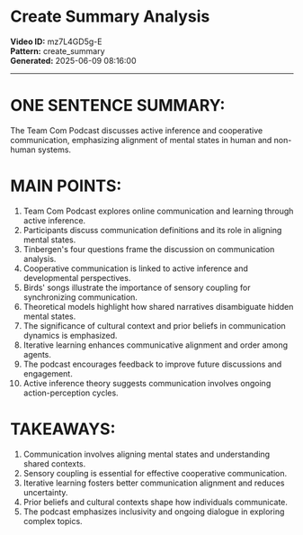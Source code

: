 # Create Summary Analysis

**Video ID:** mz7L4GD5g-E  
**Pattern:** create_summary  
**Generated:** 2025-06-09 08:16:00  

---

# ONE SENTENCE SUMMARY:
The Team Com Podcast discusses active inference and cooperative communication, emphasizing alignment of mental states in human and non-human systems.

# MAIN POINTS:
1. Team Com Podcast explores online communication and learning through active inference.
2. Participants discuss communication definitions and its role in aligning mental states.
3. Tinbergen's four questions frame the discussion on communication analysis.
4. Cooperative communication is linked to active inference and developmental perspectives.
5. Birds' songs illustrate the importance of sensory coupling for synchronizing communication.
6. Theoretical models highlight how shared narratives disambiguate hidden mental states.
7. The significance of cultural context and prior beliefs in communication dynamics is emphasized.
8. Iterative learning enhances communicative alignment and order among agents.
9. The podcast encourages feedback to improve future discussions and engagement.
10. Active inference theory suggests communication involves ongoing action-perception cycles.

# TAKEAWAYS:
1. Communication involves aligning mental states and understanding shared contexts.
2. Sensory coupling is essential for effective cooperative communication.
3. Iterative learning fosters better communication alignment and reduces uncertainty.
4. Prior beliefs and cultural contexts shape how individuals communicate.
5. The podcast emphasizes inclusivity and ongoing dialogue in exploring complex topics.